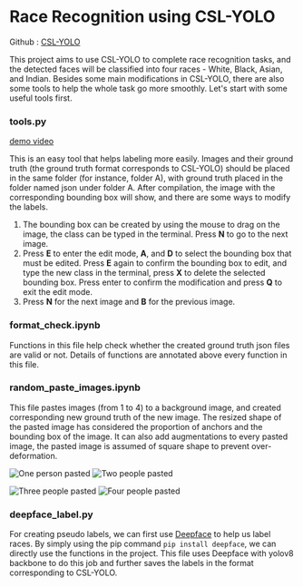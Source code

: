 # Race Recognition using CSL-YOLO
Github : [CSL-YOLO](https://github.com/D0352276/CSL-YOLO) 

This project aims to use CSL-YOLO to complete race recognition tasks, and the detected faces will be classified into four races - White, Black, Asian, and Indian. Besides some main modifications in CSL-YOLO, there are also some tools to help the whole task go more smoothly. Let's start with some useful tools first.

### tools.py

[demo video](https://youtu.be/JUGPkRoqEy0)

This is an easy tool that helps labeling more easily. Images and their ground truth (the ground truth format corresponds to CSL-YOLO) should be placed in the same folder (for instance, folder A), with ground truth placed in the folder named json under folder A. After compilation, the image with the corresponding bounding box will show, and there are some ways to modify the labels.
1. The bounding box can be created by using the mouse to drag on the image, the class can be typed in the terminal. Press **N** to go to the next image.
2. Press **E** to enter the edit mode, **A**, and **D** to select the bounding box that must be edited. Press **E** again to confirm the bounding box to edit, and type the new class in the terminal, press **X** to delete the selected bounding box. Press enter to confirm the modification and press **Q** to exit the edit mode.
3. Press **N** for the next image and **B** for the previous image.


### format_check.ipynb
Functions in this file help check whether the created ground truth json files are valid or not. Details of functions are annotated above every function in this file. 

### random_paste_images.ipynb
This file pastes images (from 1 to 4) to a background image, and created corresponding new ground truth of the new image. The resized shape of the pasted image has considered the proportion of anchors and the bounding box of the image. It can also add augmentations to every pasted image, the pasted image is assumed of square shape to prevent over-deformation.

![One person pasted](https://github.com/user-attachments/assets/c9eb7a65-306a-4582-a434-9d8551189124)
![Two people pasted](https://github.com/user-attachments/assets/618fd258-58e4-42d7-9bda-ca86369ef256)

![Three people pasted](https://github.com/user-attachments/assets/3641b43f-0ca2-4471-b198-2d696be6b6e0)
![Four people pasted](https://github.com/user-attachments/assets/f2ff934a-68c8-454e-90d5-0208fec699b3)

### deepface_label.py
For creating pseudo labels, we can first use [Deepface](https://github.com/serengil/deepface) to help us label races. By simply using the pip command ```pip install deepface```, we can directly use the functions in the project. This file uses Deepface with yolov8 backbone to do this job and further saves the labels in the format corresponding to CSL-YOLO.
